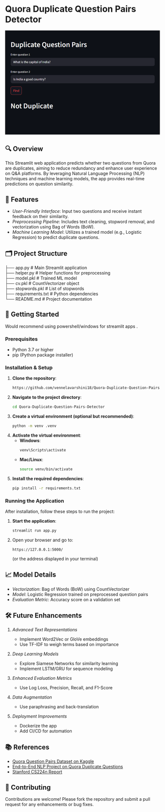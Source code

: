 # Quora Duplicate Question Pairs Detector

![Web App Image](assets/Webapp.png)

## 🔍 Overview

This Streamlit web application predicts whether two questions from Quora are duplicates, aiming to reduce redundancy and enhance user experience on Q&A platforms. By leveraging Natural Language Processing (NLP) techniques and machine learning models, the app provides real-time predictions on question similarity.

## 🧠 Features

- *User-Friendly Interface*: Input two questions and receive instant feedback on their similarity.  
- *Preprocessing Pipeline*: Includes text cleaning, stopword removal, and vectorization using Bag of Words (BoW).  
- *Machine Learning Model*: Utilizes a trained model (e.g., Logistic Regression) to predict duplicate questions.  

## 🗂 Project Structure


├── app.py                 # Main Streamlit application  
├── helper.py              # Helper functions for preprocessing  
├── model.pkl              # Trained ML model  
├── cv.pkl                 # CountVectorizer object  
├── stopwords.pkl          # List of stopwords  
├── requirements.txt       # Python dependencies  
└── README.md              # Project documentation  


## 🚀 Getting Started

Would recommend using powershell/windows for streamlit apps . 

### Prerequisites

- Python 3.7 or higher  
- pip (Python package installer)  

### Installation & Setup

1. **Clone the repository**:
   ```bash
   https://github.com/vennelavarshini18/Quora-Duplicate-Question-Pairs-Detector.git
   ```
2. **Navigate to the project directory**:
   ```bash
   cd Quora-Duplicate-Question-Pairs-Detector 
   ```
3. **Create a virtual environment (optional but recommended)**:
   ```bash
   python -m venv .venv
   ```
4. **Activate the virtual environment**:
   - **Windows**:
     ```bash
     venv\Scripts\activate
     ```
   - **Mac/Linux**:
     ```bash
     source venv/bin/activate
     ```
5. **Install the required dependencies**:
   ```bash
   pip install -r requirements.txt
   ```

### Running the Application

After installation, follow these steps to run the project:

1. **Start the application**:
   ```bash
   streamlit run app.py
   ```
2. Open your browser and go to:
   ```
   https://127.0.0.1:5000/
   ```
   (or the address displayed in your terminal)

## 📈 Model Details

- *Vectorization*: Bag of Words (BoW) using CountVectorizer  
- *Model*: Logistic Regression trained on preprocessed question pairs  
- *Evaluation Metric*: Accuracy score on a validation set  

## 🛠 Future Enhancements

1. *Advanced Text Representations*  
   - Implement Word2Vec or GloVe embeddings  
   - Use TF-IDF to weigh terms based on importance  

2. *Deep Learning Models*  
   - Explore Siamese Networks for similarity learning  
   - Implement LSTM/GRU for sequence modeling  

3. *Enhanced Evaluation Metrics*  
   - Use Log Loss, Precision, Recall, and F1-Score  

4. *Data Augmentation*  
   - Use paraphrasing and back-translation  

5. *Deployment Improvements*  
   - Dockerize the app  
   - Add CI/CD for automation  

## 📚 References

- [Quora Question Pairs Dataset on Kaggle](https://www.kaggle.com/datasets/vennela18/quora-question-pairs-train)  
- [End-to-End NLP Project on Quora Duplicate Questions](https://www.analyticsvidhya.com/blog/2023/04/end-to-end-nlp-project-on-quora-duplicate-questions-pair-identification/)  
- [Stanford CS224n Report](https://web.stanford.edu/class/archive/cs/cs224n/cs224n.1174/reports/2759336.pdf)

## 🤝 Contributing

Contributions are welcome! Please fork the repository and submit a pull request for any enhancements or bug fixes.
